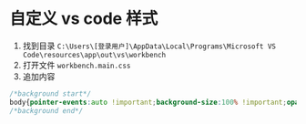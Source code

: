 # 自定义 vs code 样式


1. 找到目录 `C:\Users\[登录用户]\AppData\Local\Programs\Microsoft VS Code\resources\app\out\vs\workbench`
2. 打开文件 `workbench.main.css`
3. 追加内容 
``` css
/*background start*/
body{pointer-events:auto !important;background-size:100% !important;opacity: 0.93 !important;background-position: 0 0 !important;background-image: url('https://raw.githubusercontent.com/rwu823/vscode-bg-img/master/images/17/baby-white.png') !important;content:'';position:absolute;z-index:99999;width:100%;background-repeat:no-repeat;}
/*background end*/
```